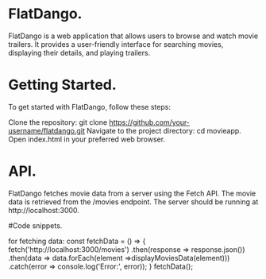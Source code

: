 # FlatDango.
FlatDango is a web application that allows users to browse and watch movie trailers. It provides a user-friendly interface for searching movies, displaying their details, and playing trailers.
# Getting Started.
To get started with FlatDango, follow these steps:

Clone the repository: git clone https://github.com/your-username/flatdango.git
Navigate to the project directory: cd movieapp.
Open index.html in your preferred web browser.

# API.
FlatDango fetches movie data from a server using the Fetch API. The movie data is retrieved from the /movies endpoint. The server should be running at http://localhost:3000.

#Code snippets.

for fetching data:
const fetchData = () => {
  fetch('http://localhost:3000/movies')
    .then(response => response.json())
    .then(data => data.forEach(element =>displayMoviesData(element)))
    .catch(error => console.log('Error:', error));
  }
  fetchData();
